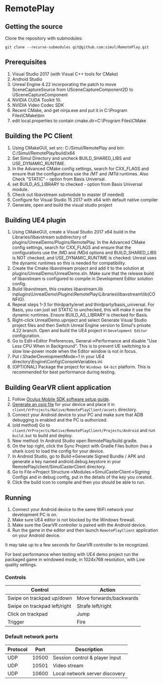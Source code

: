 # RemotePlay

## Getting the source

Clone the repository with submodules:

    git clone --recurse-submodules git@github.com:simul/RemotePlay.git

## Prerequisites

1. Visual Studio 2017 (with Visual C++ tools for CMake)
2. Android Studio
3. Unreal Engine 4.22 incorporating the patch to move SceneCaptureSource from USceneCaptureComponent2D to USceneCaptureComponent
4. NVIDIA CUDA Toolkit 10.
5. NVIDIA Video Codec SDK
6. Recent CMake, and get ninja.exe and put it in C:\Program Files\CMake\bin
7. edit local.properties to contain cmake.dir=C\:\\Program Files\\CMake

## Building the PC Client

1. Using CMakeGUI, set src: C:/Simul/RemotePlay and bin: C:/Simul/RemotePlay/build/x64
2. Set Simul Directory and uncheck BUILD_SHARED_LIBS and USE_DYNAMIC_RUNTIME.
3. In the Advanced CMake config settings, search for CXX_FLAGS and ensure that the configurations use the /MT and /MTd runtimes. Also Check "STATIC" - option from Basis Universal.
4. set BUILD_AS_LIBRARY to checked - option from Basis Universal module.
5. Check out libavstream submodule to master (if needed)
6. Configure for Visual Studio 15 2017 with x64 with default native compiler
7. Generate, open and build the visual studio project

## Building UE4 plugin

1. Using CMakeGUI, create a Visual Studio 2017 x64 build in the Libraries/libavstream subdirectory of plugins/UnrealDemo/Plugins/RemotePlay. In the Advanced CMake config settings, search for CXX_FLAGS and ensure that the configurations use the /MD and /MDd options and BUILD_SHARED_LIBS is NOT checked, and USE_DYNAMIC_RUNTIME is checked: Unreal uses the dynamic runtimes so this is needed for compatibility.
2. Create the Cmake libavstream project and add it to the solution at plugins/UnrealDemo/UnrealDemo.sln. Make sure that the release build of libavstream is configured to compile in Development Editor solution config.
3. Build libavstream, this creates libavstream.lib inplugins\UnrealDemo\Plugins\RemotePlay\Libraries\libavstream\lib\(CONFIG).
4. Repeat steps 1-3 for thirdparty/enet and thirdparty/basis_universal. For Basis, you can just set STATIC to unchecked, this will make it use the dynamic runtimes. Ensure BUILD_AS_LIBRARY is checked for Basis.
5. Right-click UnrealDemo.uproject and select Generate Visual Studio project files and then Switch Unreal Engine version to Simul's private 4.22 branch. Open and build the UE4 project in `Development Editor` configuration.
6. Go to Edit->Editor Preferences, General->Performance and disable "Use Less CPU When in Background". This is to prevent UE switching to a slow low-power mode when the Editor window is not in focus.
7. Put r.ShaderDevelopmentMode=1 in your UE4 directory\Engine\Config\ConsoleVariables.ini
8. (OPTIONAL) Package the project for `Windows 64-bit` platform. This is recommended for best performance during testing.

## Building GearVR client application

1. Follow [Oculus Mobile SDK software setup guide](https://developer.oculus.com/documentation/mobilesdk/latest/concepts/mobile-studio-setup-android/).
2. [Generate an osig file](https://dashboard.oculus.com/tools/osig-generator/) for your device and place it in `client/VrProjects/Native/RemotePlayClient/assets` directory.
3. Connect your Android device to your PC and make sure that ADB debugging is enabled and the PC is authorized.
4. (old method) Go to `client/VrProjects/Native/RemotePlayClient/Projects/Android` and run `build.bat` to build and deploy.
5. New method: In Android Studio open RemotePlay/build.gradle.
6. On the top right, click the Sync Project with Gradle Files button (has a shark icon) to load the config for your device.
7. In Android Studio, go to Build->Generate Signed Bundle / APK and generate a key named android.debug.keystore in your RemotePlay/client/SimulCasterClient directory.
8. Go to File->Project Structure->Modules->SimulCasterClient->Signing Configs and in debug config, put in the details of the key you created. 
9. Click the build icon to compile and then you should be able to run.

## Running

1. Connect your Android device to the same WiFi network your development PC is on.
2. Make sure UE4 editor is not blocked by the Windows firewall.
3. Make sure the GearVR controller is paired with the Android device.
4. Run the game in the editor and then launch `RemotePlayClient` application on your Android device.

It may take up to a few seconds for GearVR controller to be recognized.

For best performance when testing with UE4 demo project run the packaged game in windowed mode, in 1024x768 resolution, with Low quality settings.

### Controls

| Control | Action |
|--|--|
| Swipe on trackpad up/down | Move forwards/backwards |
| Swipe on trackpad left/right | Strafe left/right |
| Click on trackpad | Jump |
| Trigger | Fire |

### Default network ports

| Protocol | Port  | Description |
| ---------|-------|-------------|
| UDP      | 10500 | Session control & player input
| UDP      | 10501 | Video stream
| UDP      | 10600 | Local network server discovery
